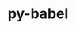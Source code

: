 ---
title: "py-babel"
layout: cache
categories: [package, v0.18.1]
meta: {"versions": ["2.9.1"], "compilers": ["gcc@=7.5.0"], "oss": ["ubuntu18.04"], "platforms": ["linux"], "targets": ["x86_64"], "stacks": ["data-vis-sdk", "e4s", "root"], "num_specs": 2, "num_specs_by_stack": {"e4s": 1, "root": 2, "data-vis-sdk": 1}}
spec_details: [{"hash": "ihmuhdwxupey7k53tvlqa3ojgqobvg4p", "compiler": "gcc@=7.5.0", "versions": ["2.9.1"], "os": "ubuntu18.04", "platform": "linux", "target": "x86_64", "variants": [], "stacks": ["e4s", "root"], "size": "-", "tarball": "https://binaries.spack.io/releases/v0.18.1/build_cache/linux-ubuntu18.04-x86_64/gcc-7.5.0/py-babel-2.9.1/linux-ubuntu18.04-x86_64-gcc-7.5.0-py-babel-2.9.1-ihmuhdwxupey7k53tvlqa3ojgqobvg4p.spack"}, {"hash": "zslgwgttv5zk42kv44zmvxr2pk5ieb4y", "compiler": "gcc@=7.5.0", "versions": ["2.9.1"], "os": "ubuntu18.04", "platform": "linux", "target": "x86_64", "variants": [], "stacks": ["root", "data-vis-sdk"], "size": "-", "tarball": "https://binaries.spack.io/releases/v0.18.1/build_cache/linux-ubuntu18.04-x86_64/gcc-7.5.0/py-babel-2.9.1/linux-ubuntu18.04-x86_64-gcc-7.5.0-py-babel-2.9.1-zslgwgttv5zk42kv44zmvxr2pk5ieb4y.spack"}]
---